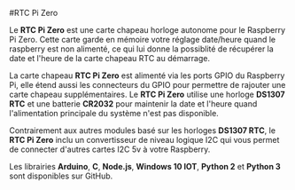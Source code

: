 <!--
---
name: RTC Pi Zero
class: board
type: htr
formfactor: pHAT
manufacturer: AB Electronics
description: Module Horloge pour le Raspberry Pi
url: https://www.abelectronics.co.uk/p/70/RTC-Pi-Zero
github: https://github.com/abelectronicsuk
schematic: https://www.abelectronics.co.uk/docs/stock/raspberrypi/rtcpizero/rtcpi-zero-schematic.pdf
buy: https://www.abelectronics.co.uk/p/70/RTC-Pi-Zero
image: 'ab-rtc-pi-zero.png'
pincount: 40
eeprom: no
power:
  '1':
  '2':
ground:
  '6':
  '9':
  '14':
  '20':
  '25':
  '30':
  '34':
  '39':
pin:
  '3':
    mode: i2c
  '5':
    mode: i2c
i2c:
  '0x68':
    name: DS1307
    device: DS1307
-->
#RTC Pi Zero

Le **RTC Pi Zero** est une carte chapeau horloge autonome pour le Raspberry Pi Zero. Cette carte garde en mémoire votre réglage date/heure quand le raspberry est non alimenté, ce qui lui donne la possiblité de récupérer la date et l'heure de la carte chapeau RTC au démarrage.

La carte chapeau **RTC Pi Zero** est alimenté via les ports GPIO du Raspberry Pi, elle étend aussi les connecteurs du GPIO pour permettre de rajouter une carte chapeau supplémentaires. Le **RTC Pi Zero** utilise une horloge **DS1307 RTC** et une batterie **CR2032** pour maintenir la date et l'heure quand l'alimentation principale du système n'est pas disponible.

Contrairement aux autres modules basé sur les horloges **DS1307 RTC**, le **RTC Pi Zero** inclu un convertisseur de niveau logique I2C qui vous permet de connecter d'autres cartes I2C 5v à votre Raspberry.

Les librairies **Arduino**, **C**, **Node.js**, **Windows 10 IOT**, **Python 2** et **Python 3** sont disponibles sur GitHub.
